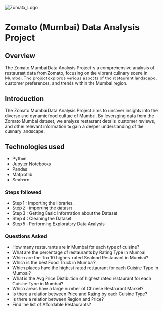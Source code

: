 ![Zomato_Logo](https://github.com/sausau02/Zomato-Mumbai/assets/157574244/7b88acd7-d71d-42e6-8d5e-b1efa7db474a)
# Zomato (Mumbai) Data Analysis Project

## Overview

The Zomato Mumbai Data Analysis Project is a comprehensive analysis of restaurant data from Zomato, focusing on the vibrant culinary scene in Mumbai. The project explores various aspects of the restaurant landscape, customer preferences, and trends within the Mumbai region.

## Introduction
The Zomato Mumbai Data Analysis Project aims to uncover insights into the diverse and dynamic food culture of Mumbai. By leveraging data from the Zomato Mumbai dataset, we analyze restaurant details, customer reviews, and other relevant information to gain a deeper understanding of the culinary landscape.

## Technologies used
- Python
- Jupyter Notebooks
- Pandas
- Matplotlib
- Seaborn



### Steps followed 

- Step 1 : Importing the libraries.
- Step 2 : Importing the dataset
- Step 3 : Getting Basic Information about the Dataset
- Step 4 : Cleaning the Dataset
- Step 5 : Performing Exploratory Data Analysis

### Questions Asked
- How many restaurants are in Mumbai for each type of cuisine?
- What are the percentage of restaurants by Rating Type in Mumbai
- Which are the Top 10 highest rated Seafood Restaurant in Mumbai?
- Which is the best Food Truck in Mumbai?
- Which places have the highest rated restaurant for each Cuisine Type in Mumbai?
- What is the Avg Price Distibution of highest rated restaurant for each Cuisine Type in Mumbai?
- Which areas have a large number of Chinese Restaurant Market?
- Is there a relation between Price and Rating by each Cuisine Type?
- Is there a relation between Region and Price?
- Find the list of Affordable Restaurants?
